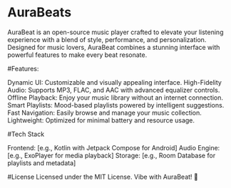 # AuraBeats
AuraBeat is an open-source music player crafted to elevate your listening experience with a blend of style, performance, and personalization. Designed for music lovers, AuraBeat combines a stunning interface with powerful features to make every beat resonate.

#Features: 

Dynamic UI: Customizable and visually appealing interface.
High-Fidelity Audio: Supports MP3, FLAC, and AAC with advanced equalizer controls.
Offline Playback: Enjoy your music library without an internet connection.
Smart Playlists: Mood-based playlists powered by intelligent suggestions.
Fast Navigation: Easily browse and manage your music collection.
Lightweight: Optimized for minimal battery and resource usage.

#Tech Stack

Frontend: [e.g., Kotlin with Jetpack Compose for Android]
Audio Engine: [e.g., ExoPlayer for media playback]
Storage: [e.g., Room Database for playlists and metadata]

#License
Licensed under the MIT License.
Vibe with AuraBeat! 🎵

